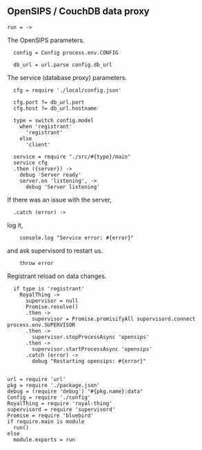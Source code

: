 OpenSIPS / CouchDB data proxy
-----------------------------

    run = ->

The OpenSIPS parameters.

      config = Config process.env.CONFIG

      db_url = url.parse config.db_url

The service (database proxy) parameters.

      cfg = require './local/config.json'

      cfg.port ?= db_url.port
      cfg.host ?= db_url.hostname

      type = switch config.model
        when 'registrant'
          'registrant'
        else
          'client'

      service = require "./src/#{type}/main"
      service cfg
      .then ({server}) ->
        debug 'Server ready'
        server.on 'listening', ->
          debug 'Server listening'

If there was an issue with the server,

      .catch (error) ->

log it,

        console.log "Service error: #{error}"

and ask supervisord to restart us.

        throw error

Registrant reload on data changes.

      if type is 'registrant'
        RoyalThing ->
          supervisor = null
          Promise.resolve()
          .then ->
            supervisor = Promise.promisifyAll supervisord.connect process.env.SUPERVISOR
          .then ->
            supervisor.stopProcessAsync 'opensips'
          .then ->
            supervisor.startProcessAsync 'opensips'
          .catch (error) ->
            debug "Restarting opensips: #{error}"


    url = require 'url'
    pkg = require './package.json'
    debug = (require 'debug') "#{pkg.name}:data"
    Config = require './config'
    RoyalThing = require 'royal-thing'
    supervisord = require 'supervisord'
    Promise = require 'bluebird'
    if require.main is module
      run()
    else
      module.exports = run
